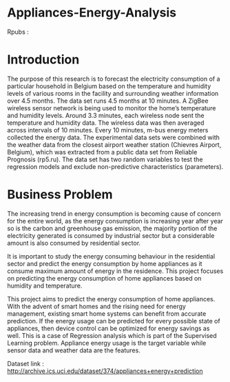 # Appliances-Energy-Analysis
Rpubs : 

# Introduction
The purpose of this research is to forecast the electricity consumption of a particular household in Belgium based on the temperature and humidity levels of various rooms in the facility and surrounding weather information over 4.5 months. The data set runs 4.5 months at 10 minutes. A ZigBee wireless sensor network is being used to monitor the home’s temperature and humidity levels. Around 3.3 minutes, each wireless node sent the temperature and humidity data. The wireless data was then averaged across intervals of 10 minutes. Every 10 minutes, m-bus energy meters collected the energy data. The experimental data sets were combined with the weather data from the closest airport weather station (Chievres Airport, Belgium), which was extracted from a public data set from Reliable Prognosis (rp5.ru). The data set has two random variables to test the regression models and exclude non-predictive characteristics (parameters).

# Business Problem
The increasing trend in energy consumption is becoming cause of concern for the entire world, as the energy consumption is increasing year after year so is the carbon and greenhouse gas emission, the majority portion of the electricity generated is consumed by industrial sector but a considerable amount is also consumed by residential sector.

It is important to study the energy consuming behaviour in the residential sector and predict the energy consumption by home appliances as it consume maximum amount of energy in the residence. This project focuses on predicting the energy consumption of home appliances based on humidity and temperature.

This project aims to predict the energy consumption of home appliances. With the advent of smart homes and the rising need for energy management, existing smart home systems can benefit from accurate prediction. If the energy usage can be predicted for every possible state of appliances, then device control can be optimized for energy savings as well. This is a case of Regression analysis which is part of the Supervised Learning problem. Appliance energy usage is the target variable while sensor data and weather data are the features.

Dataset link : http://archive.ics.uci.edu/dataset/374/appliances+energy+prediction

